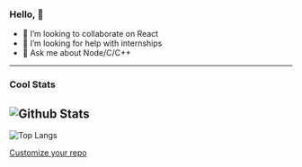 ### Hello, 👋

<!--
**has12zen/has12zen** is a ✨ _special_ ✨ repository because its `README.md` (this file) appears on your GitHub profile.

Here are some ideas to get you started:
-->

- 👯 I’m looking to collaborate on React
- 🤔 I’m looking for help with internships
- 💬 Ask me about Node/C/C++

----
### Cool Stats
![Github Stats](https://github-readme-stats.vercel.app/api?username=has12zen&&show_icons=true&title_color=ffffff&icon_color=bb2acf&text_color=daf7dc&bg_color=151515&count_private=true&theme=dark)
----
![Top Langs](https://github-readme-stats.vercel.app/api/top-langs/?username=has12zen&layout=compact&count_private=true&theme=dark)

[Customize your repo](https://github.com/anuraghazra/github-readme-stats)
